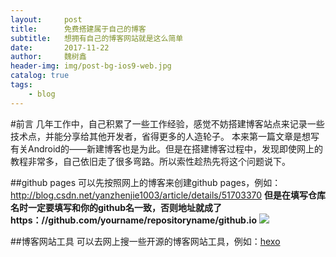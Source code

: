```yaml
---
layout:     post
title:      免费搭建属于自己的博客
subtitle:   想拥有自己的博客网站就是这么简单
date:       2017-11-22
author:     魏树鑫
header-img: img/post-bg-ios9-web.jpg
catalog: true
tags:
    - blog
---
```

#前言
几年工作中，自己积累了一些工作经验，感觉不妨搭建博客站点来记录一些技术点，并能分享给其他开发者，省得更多的人造轮子。
本来第一篇文章是想写有关Android的――新建博客也是为此。但是在搭建博客过程中，发现即使网上的教程非常多，自己依旧走了很多弯路。所以索性趁热先将这个问题说下。

##github pages
可以先按照网上的博客来创建github pages，例如：http://blog.csdn.net/yanzhenjie1003/article/details/51703370
**但是在填写仓库名时一定要填写和你的github名一致，否则地址就成了https：//github.com/yourname/repositoryname/github.io**
![](https://i.imgur.com/XXl3HHO.png)

##博客网站工具
可以去网上搜一些开源的博客网站工具，例如：[hexo](http://hexo.io/)

	